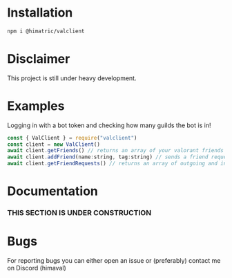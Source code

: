 # Installation

```bash
npm i @himatric/valclient
```
# Disclaimer

This project is still under heavy development.

# Examples

Logging in with a bot token and checking how many guilds the bot is in!
```js
const { ValClient } = require("valclient")
const client = new ValClient()
await client.getFriends() // returns an array of your valorant friends
await client.addFriend(name:string, tag:string) // sends a friend request and returns all your outgoing friend requests
await client.getFriendRequests() // returns an array of outgoing and incoming friend requests
```

# Documentation

### THIS SECTION IS UNDER CONSTRUCTION

# Bugs

For reporting bugs you can either open an issue or (preferably) contact me on Discord (himaval)


